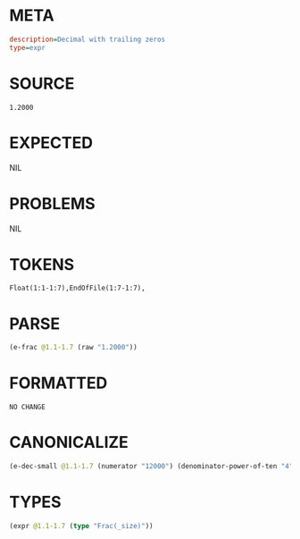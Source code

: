 # META
~~~ini
description=Decimal with trailing zeros
type=expr
~~~
# SOURCE
~~~roc
1.2000
~~~
# EXPECTED
NIL
# PROBLEMS
NIL
# TOKENS
~~~zig
Float(1:1-1:7),EndOfFile(1:7-1:7),
~~~
# PARSE
~~~clojure
(e-frac @1.1-1.7 (raw "1.2000"))
~~~
# FORMATTED
~~~roc
NO CHANGE
~~~
# CANONICALIZE
~~~clojure
(e-dec-small @1.1-1.7 (numerator "12000") (denominator-power-of-ten "4") (value "1.2"))
~~~
# TYPES
~~~clojure
(expr @1.1-1.7 (type "Frac(_size)"))
~~~
